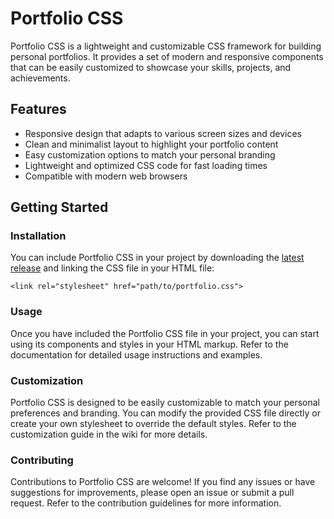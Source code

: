 # Portfolio CSS

Portfolio CSS is a lightweight and customizable CSS framework for building personal portfolios. It provides a set of modern and responsive components that can be easily customized to showcase your skills, projects, and achievements.

## Features

- Responsive design that adapts to various screen sizes and devices
- Clean and minimalist layout to highlight your portfolio content
- Easy customization options to match your personal branding
- Lightweight and optimized CSS code for fast loading times
- Compatible with modern web browsers

## Getting Started

### Installation

You can include Portfolio CSS in your project by downloading the [latest release](https://github.com/Akxai/portfolio-css/releases) and linking the CSS file in your HTML file:

```<link rel="stylesheet" href="path/to/portfolio.css">```

### Usage

Once you have included the Portfolio CSS file in your project, you can start using its components and styles in your HTML markup. Refer to the documentation for detailed usage instructions and examples.

### Customization

Portfolio CSS is designed to be easily customizable to match your personal preferences and branding. You can modify the provided CSS file directly or create your own stylesheet to override the default styles. Refer to the customization guide in the wiki for more details.

### Contributing

Contributions to Portfolio CSS are welcome! If you find any issues or have suggestions for improvements, please open an issue or submit a pull request. Refer to the contribution guidelines for more information.

